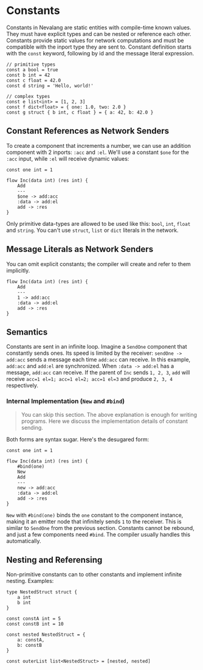 # Constants

Constants in Nevalang are static entities with compile-time known values. They must have explicit types and can be nested or reference each other. Constants provide static values for network computations and must be compatible with the inport type they are sent to. Constant definition starts with the `const` keyword, following by id and the message literal expression.

```neva
// primitive types
const a bool = true
const b int = 42
const c float = 42.0
const d string = 'Hello, world!'

// complex types
const e list<int> = [1, 2, 3]
const f dict<float> = { one: 1.0, two: 2.0 }
const g struct { b int, c float } = { a: 42, b: 42.0 }
```

## Constant References as Network Senders

To create a component that increments a number, we can use an addition component with 2 inports: `:acc` and `:el`. We'll use a constant `$one` for the `:acc` input, while `:el` will receive dynamic values:

```neva
const one int = 1

flow Inc(data int) (res int) {
    Add
    ---
    $one -> add:acc
    :data -> add:el
    add -> :res
}
```

Only primitive data-types are allowed to be used like this: `bool`, `int`, `float` and `string`. You can't use `struct`, `list` or `dict` literals in the network.

## Message Literals as Network Senders

You can omit explicit constants; the compiler will create and refer to them implicitly.

```neva
flow Inc(data int) (res int) {
    Add
    ---
    1 -> add:acc
    :data -> add:el
    add -> :res
}
```

## Semantics

Constants are sent in an infinite loop. Imagine a `SendOne` component that constantly sends ones. Its speed is limited by the receiver: `sendOne -> add:acc` sends a message each time `add:acc` can receive. In this example, `add:acc` and `add:el` are synchronized. When `:data -> add:el` has a message, `add:acc` can receive. If the parent of `Inc` sends `1, 2, 3`, `add` will receive `acc=1 el=1; acc=1 el=2; acc=1 el=3` and produce `2, 3, 4` respectively.

### Internal Implementation (`New` and `#bind`)

> You can skip this section. The above explanation is enough for writing programs. Here we discuss the implementation details of constant sending.

Both forms are syntax sugar. Here's the desugared form:

```neva
const one int = 1

flow Inc(data int) (res int) {
    #bind(one)
    New
    Add
    ---
    new -> add:acc
    :data -> add:el
    add -> :res
}
```

`New` with `#bind(one)` binds the `one` constant to the component instance, making it an emitter node that infinitely sends `1` to the receiver. This is similar to `SendOne` from the previous section. Constants cannot be rebound, and just a few components need `#bind`. The compiler usually handles this automatically.

## Nesting and Referensing

Non-primitive constants can to other constants and implement infinite nesting. Examples:

```neva
type NestedStruct struct {
    a int
    b int
}

const constA int = 5
const constB int = 10

const nested NestedStruct = {
    a: constA,
    b: constB
}

const outerList list<NestedStruct> = [nested, nested]
```
